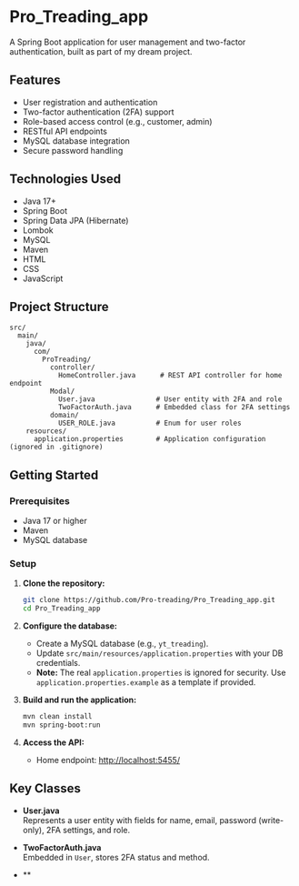 # Pro_Treading_app

A Spring Boot application for user management and two-factor authentication, built as part of my dream project.

## Features

- User registration and authentication
- Two-factor authentication (2FA) support
- Role-based access control (e.g., customer, admin)
- RESTful API endpoints
- MySQL database integration
- Secure password handling

## Technologies Used

- Java 17+
- Spring Boot
- Spring Data JPA (Hibernate)
- Lombok
- MySQL
- Maven
- HTML
- CSS
- JavaScript

## Project Structure

```
src/
  main/
    java/
      com/
        ProTreading/
          controller/
            HomeController.java      # REST API controller for home endpoint
          Modal/
            User.java               # User entity with 2FA and role
            TwoFactorAuth.java      # Embedded class for 2FA settings
          domain/
            USER_ROLE.java          # Enum for user roles
    resources/
      application.properties        # Application configuration (ignored in .gitignore)
```

## Getting Started

### Prerequisites

- Java 17 or higher
- Maven
- MySQL database

### Setup

1. **Clone the repository:**
   ```sh
   git clone https://github.com/Pro-treading/Pro_Treading_app.git
   cd Pro_Treading_app
   ```

2. **Configure the database:**
   - Create a MySQL database (e.g., `yt_treading`).
   - Update `src/main/resources/application.properties` with your DB credentials.
   - **Note:** The real `application.properties` is ignored for security. Use `application.properties.example` as a template if provided.

3. **Build and run the application:**
   ```sh
   mvn clean install
   mvn spring-boot:run
   ```

4. **Access the API:**
   - Home endpoint: [http://localhost:5455/](http://localhost:5455/)

## Key Classes

- **User.java**  
  Represents a user entity with fields for name, email, password (write-only), 2FA settings, and role.

- **TwoFactorAuth.java**  
  Embedded in `User`, stores 2FA status and method.

- **
  
  








